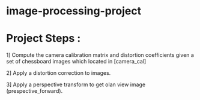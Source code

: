 # image-processing-project
# Project Steps :
 1] Compute the camera calibration matrix and distortion coefficients given a set of chessboard images which located in [camera_cal]
 
 2] Apply a distortion correction to images. 
 
 3] Apply a perspective transform to get olan view image (prespective_forward).
